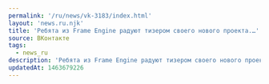 ```yaml
---
permalink: '/ru/news/vk-3183/index.html'
layout: 'news.ru.njk'
title: 'Ребята из Frame Engine радуют тизером своего нового проекта.…'
source: ВКонтакте
tags:
  - news_ru
description: 'Ребята из Frame Engine радуют тизером своего нового проекта.…'
updatedAt: 1463679226
---
```


